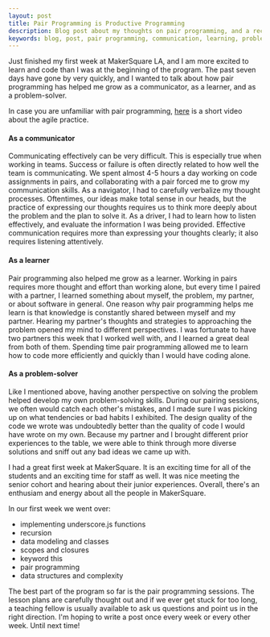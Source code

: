 ```yaml
---
layout: post
title: Pair Programming is Productive Programming
description: Blog post about my thoughts on pair programming, and a recap from MakerSquare Week 1.
keywords: blog, post, pair programming, communication, learning, problem-solving, software, makersquare, data structures, teamwork, recursion, los angeles, week 1
---
```


Just finished my first week at MakerSquare LA, and I am more excited to learn and code than I was at the beginning of the program. The past seven days have gone by very quickly, and I wanted to talk about how pair programming has helped me grow as a communicator, as a learner, and as a problem-solver.

In case you are unfamiliar with pair programming, <a href="https://www.youtube.com/watch?v=ET3Q6zNK3Io">here</a> is a short video about the agile practice.

<h4>As a communicator</h4>

Communicating effectively can be very difficult. This is especially true when working in teams. Success or failure is often directly related to how well the team is communicating. We spent almost 4-5 hours a day working on code assignments in pairs, and collaborating with a pair forced me to grow my communication skills. As a navigator, I had to carefully verbalize my thought processes. Oftentimes, our ideas make total sense in our heads, but the practice of expressing our thoughts requires us to think more deeply about the problem and the plan to solve it. As a driver, I had to learn how to listen effectively, and evaluate the information I was being provided. Effective communication requires more than expressing your thoughts clearly; it also requires listening attentively.

<h4>As a learner</h4>

Pair programming also helped me grow as a learner. Working in pairs requires more thought and effort than working alone, but every time I paired with a partner, I learned something about myself, the problem, my partner, or about software in general. One reason why pair programming helps me learn is that knowledge is constantly shared between myself and my partner. Hearing my partner's thoughts and strategies to approaching the problem opened my mind to different perspectives. I was fortunate to have two partners this week that I worked well with, and I learned a great deal from both of them. Spending time pair programming allowed me to learn how to code more efficiently and quickly than I would have coding alone.

<h4>As a problem-solver</h4>

Like I mentioned above, having another perspective on solving the problem helped develop my own problem-solving skills. During our pairing sessions, we often would catch each other's mistakes, and I made sure I was picking up on what tendencies or bad habits I exhibited. The design quality of the code we wrote was undoubtedly better than the quality of code I would have wrote on my own. Because my partner and I brought different prior experiences to the table, we were able to think through more diverse solutions and sniff out any bad ideas we came up with. 

I had a great first week at MakerSquare. It is an exciting time for all of the students and an exciting time for staff as well. It was nice meeting the senior cohort and hearing about their junior experiences. Overall, there's an enthusiam and energy about all the people in MakerSquare.

In our first week we went over:
<ul>
<li>implementing underscore.js functions</li>
<li>recursion</li>
<li>data modeling and classes</li>
<li>scopes and closures</li>
<li>keyword this</li>
<li>pair programming</li>
<li>data structures and complexity</li>
</ul>

The best part of the program so far is the pair programming sessions. The lesson plans are carefully thought out and if we ever get stuck for too long, a teaching fellow is usually available to ask us questions and point us in the right direction. I'm hoping to write a post once every week or every other week. Until next time!